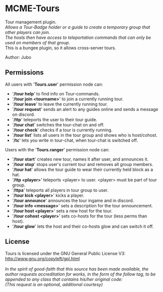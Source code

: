 # MCME-Tours

Tour management plugin.<br/>
<i>Allows a Tour-Badge holder or a guide to create a temporary group that other players can join.<br/>
The hosts then have access to teleportation commands that can only be used on members of that group.<br/></i>
This is a bungee plugin, so it allows cross-server tours.
<br/>

Author: Jubo

## <b>Permissions</b>
All users with '<b>Tours.user</b>' permission node can:
- '<b>/tour help</b>' to find info on Tour-commands.
- '<b>/tour join \<tourname\></b>' to join a currently running tour.
- '<b>/tour leave</b>' to leave the currently running tour.
- '<b>/tour request</b>' sends an alert to any guides online and sends a message on discord.
- '<b>/ttp</b>' teleports the user to their tour guide.
- '<b>/tour chat</b>' switches the tour-chat on and off.
- '<b>/tour check</b>' checks if a tour is currently running.
- '<b>/tour list</b>' lists all users in the tour group and shows who is host/cohost.
- '<b>/tc</b>' lets you write in tour-chat, when tour-chat is switched off.

Users with the '<b>Tours.ranger</b>' permission node can:
- '<b>/tour start</b>' creates new tour, names it after user, and announces it.
- '<b>/tour stop</b>' stops user's current tour and removes all group members.
- '<b>/tour hat</b>' allows the tour guide to wear their currently held block as a hat.
- '<b>/ttp \<player\></b>' teleports \<player\> to user. \<player\> must be part of tour group.
- '<b>/ttpa</b>' teleports all players in tour group to user.
- '<b>/tour kick \<player\></b>' kicks a player.
- '<b>/tour announce</b>' announces the tour ingame and in discord.
- '<b>/tour info \<message\></b>' sets a description for the tour announcement.
- '<b>/tour host \<player\></b>' sets a new host for the tour.
- '<b>/tour cohost \<player\></b>' sets co-hosts for the tour (less perms than host).
- '<b>/tour glow</b>' lets the host and their co-hosts glow and can switch it off.

## <b>License</b>

Tours is licensed under the GNU General Public License V3:<br/>
http://www.gnu.org/copyleft/gpl.html<br/>
<br/>
<i>In the spirit of good-faith that this source has been made available, the author requests accreditation for works, in the form of the follow tag, to be appended to any class that contains his/her original code:<br/>
(This request is an optional, additional courtesy)</i><br/>